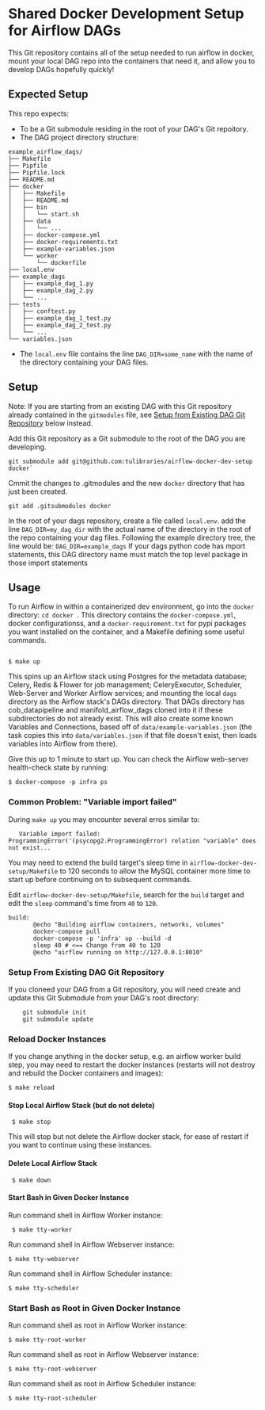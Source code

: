 # Shared Docker Development Setup for Airflow DAGs


This Git repository contains all of the setup needed to run airflow in docker, mount your local DAG repo into the containers that need it, and allow you to develop DAGs hopefully quickly!


## Expected Setup

This repo expects:

* To be a Git submodule residing in the root of your DAG's Git repoitory. 
* The DAG project directory structure:
```
example_airflow_dags/
├── Makefile
├── Pipfile
├── Pipfile.lock
├── README.md
├── docker
│   ├── Makefile
│   ├── README.md
│   ├── bin
│   │   └── start.sh
│   ├── data
│   │   └── ...
│   ├── docker-compose.yml
│   ├── docker-requirements.txt
│   ├── example-variables.json
│   └── worker
│       └── dockerfile
├── local.env
├── example_dags
│   ├── example_dag_1.py
│   ├── example_dag_2.py
│   └── ...
├── tests
│   ├── conftest.py
│   ├── example_dag_1_test.py
│   ├── example_dag_2_test.py
│   └── ...
└── variables.json
```
* The `local.env` file contains the line `DAG_DIR=some_name` with the name of the directory containing your DAG files.


## Setup

Note: If you are starting from an existing DAG with this Git repository already contained in the `gitmodules` file, see [Setup from Existing DAG Git Repository](#FromGitModule) below instead.

Add this Git repository as a Git submodule to the root of the DAG you are developing.

```
git submodule add git@github.com:tulibraries/airflow-docker-dev-setup docker`
```

Cmmit the changes to .gitmodules and the new `docker` directory that has just been created.

```
git add .gitsubmodules docker
```

In the root of your dags repository, create a file called `local.env`. add the line `DAG_DIR=my_dag_dir` with the actual name of the directory in the root of the repo containing your dag files. Following the example directory tree, the line would be: `DAG_DIR=example_dags` If your dags python code has mport statements, this DAG directory name must match the top level package in those import statements

## Usage

To run Airflow in within a containerized dev environment, go into the `docker` directory: `cd docker `. This directory contains the `docker-compose.yml`, docker configurationss, and a `docker-requirement.txt` for pypi packages you want installed on the container, and a Makefile defining some useful commands.

```

$ make up

```

This spins up an Airflow stack using Postgres for the metadata database; Celery, Redis & Flower for job management; CeleryExecutor, Scheduler, Web-Server and Worker Airflow services; and mounting the local `dags` directory as the Airflow stack's DAGs directory. That DAGs directory has cob_datapipeline and manifold_airflow_dags cloned into it if these subdirectories do not already exist. This will also create some known Variables and Connections, based off of `data/example-variables.json` (the task copies this into `data/variables.json` if that file doesn't exist, then loads variables into Airflow from there).

Give this up to 1 minute to start up. You can check the Airflow web-server health-check state by running:

```
$ docker-compose -p infra ps
```

### Common Problem: "Variable import failed"

During `make up` you may encounter several erros similar to:

```
   Variable import failed: ProgrammingError('(psycopg2.ProgrammingError) relation "variable" does not exist...
```

You may need to extend the build target's sleep time in `airflow-docker-dev-setup/Makefile` to 120 seconds to allow the MySQL container more time to start up before continuing on to subsequent commands.

Edit `airflow-docker-dev-setup/Makefile`, search for the `build` target and edit the `sleep` command's time from `40` to `120`.

```
build:
       @echo "Building airflow containers, networks, volumes"
       docker-compose pull
       docker-compose -p 'infra' up --build -d
       sleep 40 # <== Change from 40 to 120
       @echo "airflow running on http://127.0.0.1:8010"
```

### <a id="FromGitModule"></a>Setup From Existing DAG Git Repository

If you cloneed your DAG from a Git repository, you will need create and update this Git Submodule from your DAG's root directory:

```
	git submodule init
	git submodule update
```

### Reload Docker Instances

If you change anything in the docker setup, e.g. an airflow worker build step, you may need to restart the docker instances (restarts will not destroy and rebuild the Docker containers and images):

```
$ make reload
```

#### Stop Local Airflow Stack (but do not delete)

```
 $ make stop
```

This will stop but not delete the Airflow docker stack, for ease of restart if you want to continue using these instances.

#### Delete Local Airflow Stack

```
 $ make down
```

#### Start Bash in Given Docker Instance

Run command shell in Airflow Worker instance:

```
 $ make tty-worker
```

Run command shell in Airflow Webserver instance:

```
$ make tty-webserver
```

Run command shell in Airflow Scheduler instance:

```
$ make tty-scheduler
```

### Start Bash as Root in Given Docker Instance

Run command shell as root in Airflow Worker instance:

```
$ make tty-root-worker
```

Run command shell as root in Airflow Webserver instance:

```
$ make tty-root-webserver
```
Run command shell as root in Airflow Scheduler instance:

```
$ make tty-root-scheduler
```
